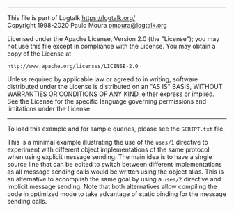 ________________________________________________________________________

This file is part of Logtalk <https://logtalk.org/>  
Copyright 1998-2020 Paulo Moura <pmoura@logtalk.org>

Licensed under the Apache License, Version 2.0 (the "License");
you may not use this file except in compliance with the License.
You may obtain a copy of the License at

    http://www.apache.org/licenses/LICENSE-2.0

Unless required by applicable law or agreed to in writing, software
distributed under the License is distributed on an "AS IS" BASIS,
WITHOUT WARRANTIES OR CONDITIONS OF ANY KIND, either express or implied.
See the License for the specific language governing permissions and
limitations under the License.
________________________________________________________________________


To load this example and for sample queries, please see the `SCRIPT.txt`
file.

This is a minimal example illustrating the use of the `uses/1` directive
to experiment with different object implementations of the same protocol
when using explicit message sending. The main idea is to have a single
source line that can be edited to switch between different implementations
as all message sending calls would be written using the object alias.
This is an alternative to accomplish the same goal by using a `uses/2`
directive and implicit message sending. Note that both alternatives allow
compiling the code in optimized mode to take advantage of static binding
for the message sending calls.
